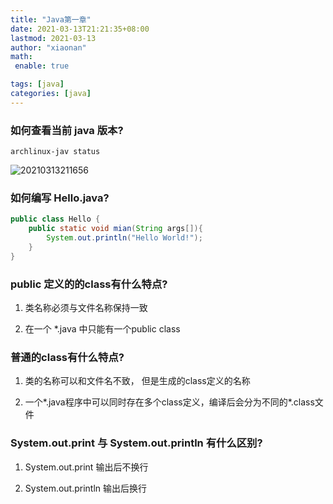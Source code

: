 ```yaml
---
title: "Java第一章"
date: 2021-03-13T21:21:35+08:00
lastmod: 2021-03-13
author: "xiaonan"
math:
 enable: true

tags: [java]
categories: [java]
---
```



### 如何查看当前 **java** 版本?

```
archlinux-jav status
```

![20210313211656](https://img.fengqigang.cn//img/20210313211656.png)

### 如何编写 **Hello.java**?

```java
public class Hello {
	public static void mian(String args[]){
		System.out.println("Hello World!");
	}
}
```

### public 定义的的class有什么特点?

1. 类名称必须与文件名称保持一致

2. 在一个 *.java 中只能有一个public class

### 普通的class有什么特点?

1. 类的名称可以和文件名不致， 但是生成的class定义的名称

2. 一个*.java程序中可以同时存在多个class定义，编译后会分为不同的*.class文件

### System.out.print 与 System.out.println 有什么区别?

1. System.out.print 输出后不换行

2. System.out.println 输出后换行


